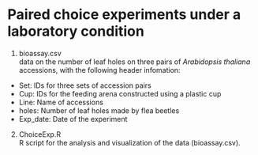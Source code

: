 # Paired choice experiments under a laboratory condition

1. bioassay.csv  
data on the number of leaf holes on three pairs of _Arabidopsis thaliana_ accessions, with the following header infomation:  
- Set: IDs for three sets of accession pairs
- Cup: IDs for the feeding arena constructed using a plastic cup
- Line: Name of accessions
- holes: Number of leaf holes made by flea beetles
- Exp_date: Date of the experiment

2. ChoiceExp.R  
R script for the analysis and visualization of the data (bioassay.csv).
